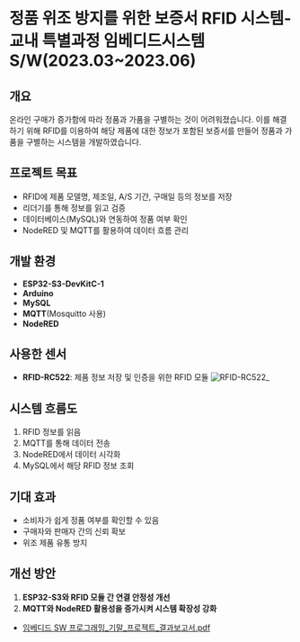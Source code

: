 # 정품 위조 방지를 위한 보증서 RFID 시스템- 교내 특별과정 임베디드시스템S/W(2023.03~2023.06)

## 개요
온라인 구매가 증가함에 따라 정품과 가품을 구별하는 것이 어려워졌습니다. 이를 해결하기 위해 RFID를 이용하여 해당 제품에 대한 정보가 포함된 보증서를 만들어 정품과 가품을 구별하는 시스템을 개발하였습니다.

## 프로젝트 목표
- RFID에 제품 모델명, 제조일, A/S 기간, 구매일 등의 정보를 저장
- 리더기를 통해 정보를 읽고 검증
- 데이터베이스(MySQL)와 연동하여 정품 여부 확인
- NodeRED 및 MQTT를 활용하여 데이터 흐름 관리

## 개발 환경
- **ESP32-S3-DevKitC-1**
- **Arduino**
- **MySQL**
- **MQTT**(Mosquitto 사용)
- **NodeRED**

## 사용한 센서
- **RFID-RC522**: 제품 정보 저장 및 인증을 위한 RFID 모듈
![RFID-RC522_](https://github.com/user-attachments/assets/4b611906-b26c-455a-87e5-bbd6091193b3)



## 시스템 흐름도
1. RFID 정보를 읽음
2. MQTT를 통해 데이터 전송
3. NodeRED에서 데이터 시각화
4. MySQL에서 해당 RFID 정보 조회


## 기대 효과
- 소비자가 쉽게 정품 여부를 확인할 수 있음
- 구매자와 판매자 간의 신뢰 확보
- 위조 제품 유통 방지

## 개선 방안
1. **ESP32-S3와 RFID 모듈 간 연결 안정성 개선**
2. **MQTT와 NodeRED 활용성을 증가시켜 시스템 확장성 강화**

- [임베디드 SW 프로그래밍_기말_프로젝트_결과보고서.pdf](https://github.com/user-attachments/files/19530597/SW._._._.pdf)


